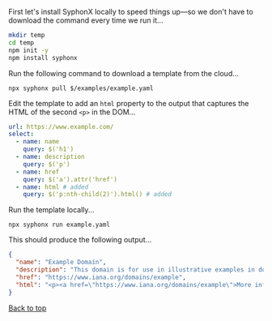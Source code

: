 First let's install SyphonX locally to speed things up—so we don't have to download the command every time we run it...
```bash
mkdir temp
cd temp
npm init -y
npm install syphonx
```

Run the following command to download a template from the cloud...
```
npx syphonx pull $/examples/example.yaml
```

Edit the template to add an `html` property to the output that captures the HTML of the second `<p>` in the DOM...
```yaml
url: https://www.example.com/
select:
  - name: name
    query: $('h1')
  - name: description
    query: $('p')
  - name: href
    query: $('a').attr('href')
  - name: html # added
    query: $('p:nth-child(2)').html() # added
```

Run the template locally...
```
npx syphonx run example.yaml
```

This should produce the following output...
```json
{
  "name": "Example Domain",
  "description": "This domain is for use in illustrative examples in documents. You may use this\ndomain in literature without prior coordination or asking for permission.\nMore information...",
  "href": "https://www.iana.org/domains/example",
  "html": "<p><a href=\"https://www.iana.org/domains/example\">More information...</a></p>"
}
```

[Back to top](/README.md)
